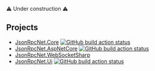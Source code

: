 ⚠️ Under construction ⚠️

## Projects
- [JsonRpcNet.Core](https://github.com/JsonRpcNet/JsonRpcNet.Core) [![GitHub build action status](https://github.com/JsonRpcNet/JsonRpcNet.Core/workflows/Build/badge.svg)](https://github.com/JsonRpcNet/JsonRpcNet.Core/actions)
- [JsonRpcNet.AspNetCore](https://github.com/JsonRpcNet/JsonRpcNet.AspNetCore) [![GitHub build action status](https://github.com/JsonRpcNet/JsonRpcNet.AspNetCore/workflows/build/badge.svg)](https://github.com/JsonRpcNet/JsonRpcNet.AspNetCore/actions)
- [JsonRpcNet.WebSocketSharp](https://github.com/JsonRpcNet/JsonRpcNet.WebSocketSharp)
- [JsonRpcNet.Ui](https://jsonrpcnet.github.io/JsonRpcNet.Ui/) [![GitHub build action status](https://github.com/JsonRpcNet/JsonRpcNet.Ui/workflows/Build/badge.svg)](https://github.com/JsonRpcNet/JsonRpcNet.Ui/actions)

